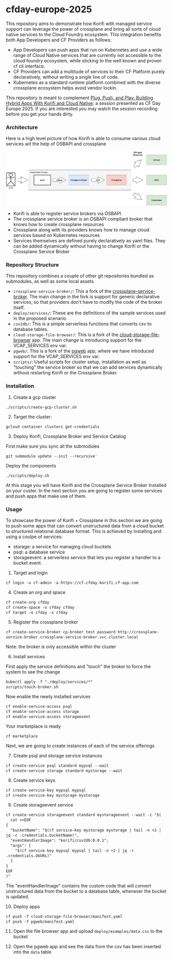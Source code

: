# cfday-europe-2025

This repository aims to demonstrate how Korifi with managed service support can leverage the power of crossplane and bring all sorts of cloud native services to the Cloud Foundry ecosystem. This integration benefits both App Developers and CF Providers as follows:
- App Developers can push apps that run on Kubernetes and use a wide range of Cloud Native services that are currently not accessible to the cloud foundry ecosystem, while sticking to the well known and proven cf cli interface.
- CF Providers can add a multitude of services to their CF Platform purely declaratively, without writing a single line of code.
- Kubernetes as a standard runtime platform combined with the diverse crossplane ecosystem helps avoid vendor lockin.

This repository is meant to complement [Plug, Push, and Play: Building Hybrid Apps With Korifi and Cloud Native](https://cfdayeu2025.sched.com/event/27Dnn/plug-push-and-play-building-hybrid-apps-with-korifi-and-cloud-native-georgi-sabev-danail-branekov-sap-se): a session presented as CF Day Europe 2025. If you are interested you may watch the session recording before you get your hands dirty.

### Architecture

Here is a high level picture of how Korifi is able to consume various cloud services wit the help of OSBAPI and crossplane

![Architecture Diagram](images/architecture.png)

- Korifi is able to register service brokers via OSBAPI
- The crossplane service broker is an OSBAPI compliant broker that knows how to create crossplane resources
- Crossplane along with its providers knows how to manage cloud services based on Kubernetes resources
- Services themselves are defined purely declaratively as yaml files. They can be added dynamically without having to change Korifi or the Crossplane Service Broker

### Repository Structure

This repository combines a couple of other git repositories bundled as submodules, as well as some local assets
- `crossplane-service-broker/`: This a fork of the [crossplane-service-broker](https://github.com/vshn/crossplane-service-broker). The main change in the fork is support for generic declarative services, so that providers don't have to modify the code of the broker itself.
- `deploy/services/`: These are the definitions of the sample services used in the proposed scenario.
- `csv2db/`: This is a simple serverless functions that converts csv to database tables.
- `cloud-storage-file-browser/`: This is a fork of the [cloud-storage-file-browser](https://github.com/bashbaugh/cloud-storage-file-browser) app. The main change is introducing support for the VCAP_SERVICES env var.
- `pgweb/`: This is a fork of the [pgweb](https://github.com/sosedoff/pgweb) app, where we have introduced support for the VCAP_SERVICES env var.
- `scripts/`: Useful scripts for cluster setup, installation as well as "touching" the service broker so that we can add services dynamically without restarting Korifi or the Crossplane Broker.

### Installation

1. Create a gcp cluster

```
./scripts/create-gcp-cluster.sh
```

2. Target the cluster:

```
gcloud container clusters get-credentials
```

3. Deploy Korifi, Crossplane Broker and Service Catalog

First make sure you sync all the submodules

```
git submodule update --init --recursive'

```
Deploy the components

```
./scripts/deploy.sh
```

At this stage you will have Korifi and the Crossplane Service Broker Installed on your custer. In the next section you are going to register some services and push apps that make use of them.

### Usage

To showcase the power of Korifi + Crossplane in this section we are going to push some apps that can convert unstructured data from a cloud bucket to structured relational database format. This is achieved by installing and using a coulpe of services:
- storage: a service for managing cloud buckets
- psql: a database service
- storageevent: a serverless service that lets you register a handler to a bucket event.

1. Target and login

```
cf login -u cf-admin -a https://cf.cfday.korifi.cf-app.com
```

4. Create an org and space

```
cf create-org cfday
cf create-space -o cfday cfday
cf target -o cfday -s cfday
```

5. Register the crossplane broker

```
cf create-service-broker cp-broker test password http://crossplane-service-broker.crossplane-service-broker.svc.cluster.local
```

Note: the broker is only accessible within the cluster

6. Install services

First apply the service definitions and "touch" the broker to force the system to see the change

```
kubectl apply -f "./deploy/services/*"
scripts/touch-broker.sh
```

Now enable the newly installed services

```
cf enable-service-access psql
cf enable-service-access storage
cf enable-service-access storageevent
```

Your marketplace is ready

```
cf marketplace
```

Next, we are going to create instances of each of the service offerings

7. Create psql and storage service instances

```
cf create-service psql standard mypsql --wait
cf create-service storage standard mystorage --wait
```

8. Create service keys

```
cf create-service-key mypsql mypsql
cf create-service-key mystorage mystorage
```

9. Create storageevent service

```
cf create-service storageevent standard mystorageevent --wait -c "$(
  cat <<EOF
{
  "bucketName": "$(cf service-key mystorage mystorage | tail -n +2 | jq -r .credentials.bucketName)",
  "eventHandlerImage": "korifi/csv2db:0.0.1",
  "args": [
    "$(cf service-key mypsql mypsql | tail -n +2 | jq -r .credentials.dbURL)"
  ]
}
EOF
)"
```

The "eventHandlerImage" contains the custom code that will convert unstructured data from the bucket to a database table, whenever the bucket is updated.

10. Deploy apps

```
cf push -f cloud-storage-file-browser/manifest.yaml
cf push -f pgweb/manifest.yaml
```

11. Open the file browser app and upload `deploy/examples/data.csv` to the bucket

12. Open the pgweb app and see the data from the csv has been inserted into the `data` table


